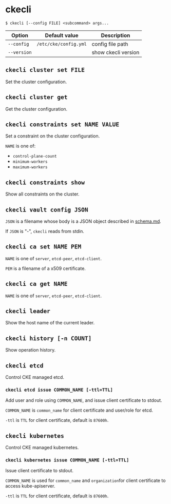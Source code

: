 ckecli
======

```console
$ ckecli [--config FILE] <subcommand> args...
```

Option      | Default value         | Description
----------  | --------------------- | -----------
`--config`  | `/etc/cke/config.yml` | config file path
`--version` |                       | show ckecli version

`ckecli cluster set FILE`
-------------------------

Set the cluster configuration.

`ckecli cluster get`
--------------------

Get the cluster configuration.

`ckecli constraints set NAME VALUE`
-----------------------------------

Set a constraint on the cluster configuration.

`NAME` is one of:

- `control-plane-count`
- `minimum-workers`
- `maximum-workers`

`ckecli constraints show`
-------------------------

Show all constraints on the cluster.

`ckecli vault config JSON`
--------------------------

`JSON` is a filename whose body is a JSON object described in [schema.md](schema.md#vault).

If `JSON` is "-", `ckecli` reads from stdin.

`ckecli ca set NAME PEM`
------------------------

`NAME` is one of `server`, `etcd-peer`, `etcd-client`.

`PEM` is a filename of a x509 certificate.

`ckecli ca get NAME`
--------------------

`NAME` is one of `server`, `etcd-peer`, `etcd-client`.

`ckecli leader`
-------------------------

Show the host name of the current leader.

`ckecli history [-n COUNT]`
---------------------------

Show operation history.

`ckecli etcd`
-------------

Control CKE managed etcd.

### `ckecli etcd issue COMMON_NAME [-ttl=TTL]`

Add user and role using `COMMON_NAME`, and issue client certificate to stdout.

`COMMON_NAME` is `common_name` for client certificate and user/role for etcd.

`-ttl` is `TTL` for client certificate, default is `87600h`.

`ckecli kubernetes`
-------------------

Control CKE managed kubernetes.

### `ckecli kubernetes issue COMMON_NAME [-ttl=TTL]`

Issue client certificate to stdout.

`COMMON_NAME` is used for `common_name` and `organization`for client certificate to access kube-apiserver.

`-ttl` is `TTL` for client certificate, default is `87600h`.
